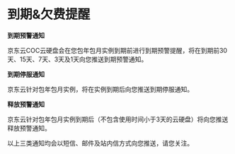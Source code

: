 # 到期&欠费提醒

**到期预警通知**

京东云COC云硬盘会在您包年包月实例到期前进行到期预警提醒，将在到期前30天、15天、7天、3天及1天向您推送到期预警通知。

**到期停服通知**

京东云针对包年包月实例，将在实例到期后向您推送到期停服通知。

**释放预警通知**

京东云针对包年包月实例到期后（不包含使用时间小于3天的云硬盘）将向您推送释放预警通知。


以上三类通知均会以短信、邮件及站内信方式向您推送，请您关注。


